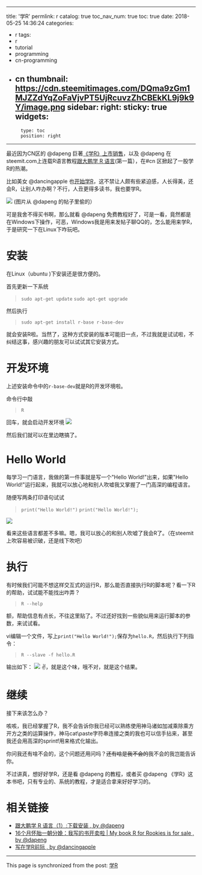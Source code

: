 
---
title: '学R'
permlink: r
catalog: true
toc_nav_num: true
toc: true
date: 2018-05-25 14:36:24
categories:
- r
tags:
- r
- tutorial
- programming
- cn-programming
- cn
thumbnail: https://cdn.steemitimages.com/DQma9zGm1MJZZdYqZoFaVjvPT5UjRcuvzZhCBEkKL9j9k9Y/image.png
sidebar:
    right:
        sticky: true
widgets:
    -
        type: toc
        position: right
---


最近因为CN区的 @dapeng 巨著[《学R》上市销售](https://steemit.com/cn/@dapeng/xuer-sale)，以及 @dapeng 在steemit.com上连载R语言教程[跟大鹏学 R 语言](https://steemit.com/cn/@dapeng/xuer-1)(第一篇），在#cn 区掀起了一股学R的热潮。

比如美女 @dancingapple 也[开始学R](https://steemit.com/cn/@dancingapple/r)，这不禁让人颇有些紧迫感，人长得美，还会R，让别人咋办啊？不行，人丑更得多读书，我也要学R。

![](https://cdn.steemitimages.com/DQma9zGm1MJZZdYqZoFaVjvPT5UjRcuvzZhCBEkKL9j9k9Y/image.png)
(图片从 @dapeng 的帖子里偷的）

可是我舍不得买书啊，那么就看 @dapeng 免费教程好了，可是一看，竟然都是在Windows下操作，可恶，Windows我是用来发帖子聊QQ的，怎么能用来学R，于是研究一下在Linux下咋玩吧。

# 安装

在Linux（ubuntu )下安装还是很方便的。

首先更新一下系统
>`sudo apt-get update`
`sudo apt-get upgrade`

然后执行
>`sudo apt-get install r-base r-base-dev`

就会安装R啦。当然了，这种方式安装的版本可能旧一点，不过我就是试试啦，不纠结这事，感兴趣的朋友可以试试其它安装方式。

# 开发环境

上述安装命令中的`r-base-dev`就是R的开发环境啦。

命令行中敲
>`R`

回车，就会启动开发环境
![](https://cdn.steemitimages.com/DQmeq8ZGnFiMMhid3AHhs67TJHEnGYuEnugyYpd1gngsPYm/image.png)

然后我们就可以在里边瞎搞了。


# Hello World

每学习一门语言，我做的第一件事就是写一个"Hello World!"出来，如果"Hello World!"运行起来，我就可以放心地和别人吹嘘我又掌握了一门高深的编程语言。

随便写两条打印语句试试
>`print("Hello World!")`
`print("Hello World!");`

![](https://cdn.steemitimages.com/DQmTm5yxXV8kktBeT5Z4VrNRt9NmuaMiguUYfs6hrfBaywd/image.png)

看来这些语言都差不多嘛。嗯，我可以放心的和别人吹嘘了我会R了。（在steemit上吹容易被识破，还是线下吹吧）

# 执行

有时候我们可能不想这样交互式的运行R，那么能否直接执行R的脚本呢？看一下R的帮助，试试能不能找出咋弄？

>`R --help`

额，帮助信息有点长，不往这里贴了。不过还好找到一些貌似用来运行脚本的参数，来试试看。

vi编辑一个文件，写上`print("Hello World!");`保存为`hello.R`，然后执行下列指令：

>`R --slave -f hello.R`

输出如下：
![](https://cdn.steemitimages.com/DQme4XZvMfqMt9CGD5KGnmQ1vpDfGH3m6YyCTANw7tZ6xib/image.png)
✌，就是这个味，哦不对，就是这个结果。

# 继续

接下来该怎么办？

咳咳，我已经掌握了R，我不会告诉你我已经可以熟练使用神马诸如加减乘除乘方开方之类的运算操作，神马cat\paste字符串连接之类的我也可以信手拈来，甚至我还会用高深的sprintf用来格式化输出。

你问我还有啥不会的，这个问题还用问吗？~~还有啥是我不会的~~我不会的我岂能告诉你。

不过讲真，想好好学R，还是看 @dapeng 的教程，或者买 @dapeng 《学R》这本书吧，只有专业的、系统的教程，才是适合拿来好好学习的。

# 相关链接

* [跟大鹏学 R 语言（1）:下载安装 , by @dapeng ](https://steemit.com/cn/@dapeng/xuer-1)
* [16个月怀胎一朝分娩：我写的书开卖啦 | My book R for Rookies is for sale , by @dapeng ](https://steemit.com/cn/@dapeng/xuer-sale)
* [写在学R前际 , by @dancingapple](https://steemit.com/cn/@dancingapple/r)

- - -

This page is synchronized from the post: [学R](https://steemit.com/@oflyhigh/r)

